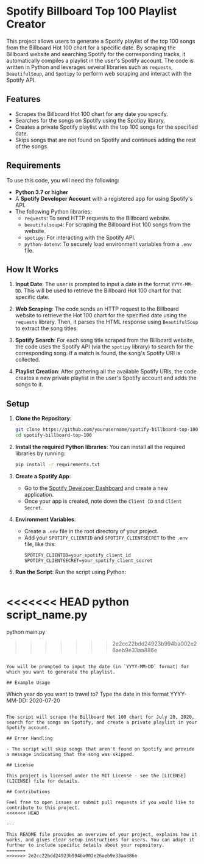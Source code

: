 # Spotify Billboard Top 100 Playlist Creator

This project allows users to generate a Spotify playlist of the top 100 songs from the Billboard Hot 100 chart for a specific date. By scraping the Billboard website and searching Spotify for the corresponding tracks, it automatically compiles a playlist in the user's Spotify account. The code is written in Python and leverages several libraries such as `requests`, `BeautifulSoup`, and `Spotipy` to perform web scraping and interact with the Spotify API.

## Features
- Scrapes the Billboard Hot 100 chart for any date you specify.
- Searches for the songs on Spotify using the Spotipy library.
- Creates a private Spotify playlist with the top 100 songs for the specified date.
- Skips songs that are not found on Spotify and continues adding the rest of the songs.

## Requirements
To use this code, you will need the following:

- **Python 3.7 or higher**
- A **Spotify Developer Account** with a registered app for using Spotify's API.
- The following Python libraries:
  - `requests`: To send HTTP requests to the Billboard website.
  - `beautifulsoup4`: For scraping the Billboard Hot 100 songs from the website.
  - `spotipy`: For interacting with the Spotify API.
  - `python-dotenv`: To securely load environment variables from a `.env` file.

## How It Works

1. **Input Date**: The user is prompted to input a date in the format `YYYY-MM-DD`. This will be used to retrieve the Billboard Hot 100 chart for that specific date.
  
2. **Web Scraping**: The code sends an HTTP request to the Billboard website to retrieve the Hot 100 chart for the specified date using the `requests` library. Then, it parses the HTML response using `BeautifulSoup` to extract the song titles.
  
3. **Spotify Search**: For each song title scraped from the Billboard website, the code uses the Spotify API (via the `spotipy` library) to search for the corresponding song. If a match is found, the song's Spotify URI is collected.
  
4. **Playlist Creation**: After gathering all the available Spotify URIs, the code creates a new private playlist in the user's Spotify account and adds the songs to it.

## Setup

1. **Clone the Repository**:
   ```bash
   git clone https://github.com/yourusername/spotify-billboard-top-100.git
   cd spotify-billboard-top-100
   ```

2. **Install the required Python libraries**:
   You can install all the required libraries by running:
   ```bash
   pip install -r requirements.txt
   ```

3. **Create a Spotify App**:
   - Go to the [Spotify Developer Dashboard](https://developer.spotify.com/dashboard/) and create a new application.
   - Once your app is created, note down the `Client ID` and `Client Secret`.

4. **Environment Variables**:
   - Create a `.env` file in the root directory of your project.
   - Add your `SPOTIFY_CLIENTID` and `SPOTIFY_CLIENTSECRET` to the `.env` file, like this:
     ```
     SPOTIFY_CLIENTID=your_spotify_client_id
     SPOTIFY_CLIENTSECRET=your_spotify_client_secret
     ```

5. **Run the Script**:
   Run the script using Python:
   ```bash
<<<<<<< HEAD
   python script_name.py
=======
   python main.py
>>>>>>> 2e2cc22bdd24923b994ba002e26aeb9e33aa886e
   ```

   You will be prompted to input the date (in `YYYY-MM-DD` format) for which you want to generate the playlist.

## Example Usage

```
Which year do you want to travel to? Type the date in this format YYYY-MM-DD: 2020-07-20
```

The script will scrape the Billboard Hot 100 chart for July 20, 2020, search for the songs on Spotify, and create a private playlist in your Spotify account.

## Error Handling

- The script will skip songs that aren't found on Spotify and provide a message indicating that the song was skipped.
  
## License

This project is licensed under the MIT License - see the [LICENSE](LICENSE) file for details.

## Contributions

Feel free to open issues or submit pull requests if you would like to contribute to this project.
<<<<<<< HEAD

---

This README file provides an overview of your project, explains how it works, and gives clear setup instructions for users. You can adapt it further to include specific details about your repository.
=======
>>>>>>> 2e2cc22bdd24923b994ba002e26aeb9e33aa886e
